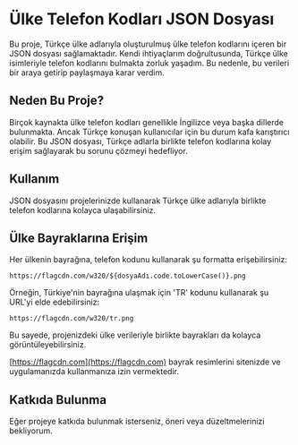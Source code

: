 # Ülke Telefon Kodları JSON Dosyası

Bu proje, Türkçe ülke adlarıyla oluşturulmuş ülke telefon kodlarını içeren bir JSON dosyası sağlamaktadır. Kendi ihtiyaçlarım doğrultusunda, Türkçe ülke isimleriyle telefon kodlarını bulmakta zorluk yaşadım. Bu nedenle, bu verileri bir araya getirip paylaşmaya karar verdim.

## Neden Bu Proje?

Birçok kaynakta ülke telefon kodları genellikle İngilizce veya başka dillerde bulunmakta. Ancak Türkçe konuşan kullanıcılar için bu durum kafa karıştırıcı olabilir. Bu JSON dosyası, Türkçe adlarla birlikte telefon kodlarına kolay erişim sağlayarak bu sorunu çözmeyi hedefliyor.

## Kullanım

JSON dosyasını projelerinizde kullanarak Türkçe ülke adlarıyla birlikte telefon kodlarına kolayca ulaşabilirsiniz.

## Ülke Bayraklarına Erişim

Her ülkenin bayrağına, telefon kodunu kullanarak şu formatta erişebilirsiniz:

```
https://flagcdn.com/w320/${dosyaAdı.code.toLowerCase()}.png
```

Örneğin, Türkiye'nin bayrağına ulaşmak için 'TR' kodunu kullanarak şu URL'yi elde edebilirsiniz:

```
https://flagcdn.com/w320/tr.png
```

Bu sayede, projenizdeki ülke verileriyle birlikte bayrakları da kolayca görüntüleyebilirsiniz.

[https://flagcdn.com](https://flagcdn.com) bayrak resimlerini sitenizde ve uygulamanızda kullanmanıza izin vermektedir.

## Katkıda Bulunma

Eğer projeye katkıda bulunmak isterseniz, öneri veya düzeltmelerinizi bekliyorum.
